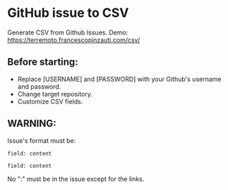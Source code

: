 # GitHub issue to CSV
Generate CSV from Github Issues. Demo: https://terremoto.francescopinzauti.com/csv/

Before starting:
--------------------------------
- Replace [USERNAME] and [PASSWORD] with your Github's username and password.
- Change target repository.
- Customize CSV fields.

WARNING:
--------------------------------
Issue's format must be: 

`field: content`

`field: content`

No ":" must be in the issue except for the links.
